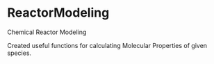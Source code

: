 # ReactorModeling

Chemical Reactor Modeling

Created useful functions for calculating Molecular Properties of given species.

